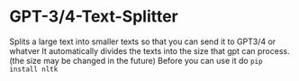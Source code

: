 # GPT-3/4-Text-Splitter
Splits a large text into smaller texts so that you can send it to GPT3/4 or whatver
It automatically divides the texts into the size that gpt can process. (the size may be changed in the future)
Before you can use it do `pip install nltk` 
